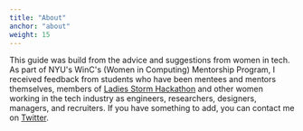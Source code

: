 ```yaml
---
title: "About"
anchor: "about"
weight: 15
---
```


This guide was build from the advice and suggestions from women in tech. As part of NYU's WinC's (Women in Computing) Mentorship Program, I received feedback from students who have been mentees and mentors themselves, members of [Ladies Storm Hackathon](https://www.facebook.com/groups/LadiesStormHackathons/) and other women working in the tech industry as engineers, researchers, designers, managers, and recruiters. If you have something to add, you can contact me on [Twitter](https://www.twitter.com/msashleychen).
